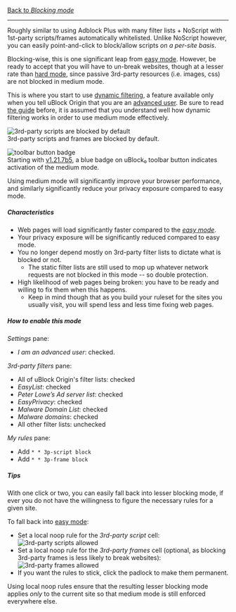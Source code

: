 [Back to _Blocking mode_](https://github.com/gorhill/uBlock/wiki/Blocking-mode)

***

Roughly similar to using Adblock Plus with many filter lists + NoScript with 1st-party scripts/frames automatically whitelisted. Unlike NoScript however, you can easily point-and-click to block/allow scripts _on a per-site basis_.

Blocking-wise, this is one significant leap from [easy mode](https://github.com/gorhill/uBlock/wiki/Blocking-mode:-easy-mode). However, be ready to accept that you will have to un-break websites, though at a lesser rate than [hard mode](https://github.com/gorhill/uBlock/wiki/Blocking-mode:-hard-mode), since passive 3rd-party resources (i.e. images, css) are not blocked in medium mode.

This is where you start to use [dynamic filtering](https://github.com/gorhill/uBlock/wiki/Dynamic-filtering), a feature available only when you tell uBlock Origin that you are an [advanced user](https://github.com/gorhill/uBlock/wiki/Advanced-user-features). Be sure to read [the guide](https://github.com/gorhill/uBlock/wiki/Dynamic-filtering) before, it is assumed that you understand well how dynamic filtering works in order to use medium mode effectively.

![3rd-party scripts are blocked by default](https://user-images.githubusercontent.com/585534/62878866-f41d0f80-bcf7-11e9-890e-c90438d7f982.png)
<br>3rd-party scripts and frames are blocked by default.

![toolbar button badge](https://user-images.githubusercontent.com/585534/62877716-a901fd00-bcf5-11e9-95fa-cd021865d2c8.png)
<br>Starting with [v1.21.7b5](https://github.com/gorhill/uBlock/commit/7ff750eaf6007bdea4e843d3314fc7275b1ce945), a blue badge on uBlock₀ toolbar button indicates activation of the medium mode.

Using medium mode will significantly improve your browser performance, and similarly significantly reduce your privacy exposure compared to easy mode.

##### Characteristics

- Web pages will load significantly faster compared to the [_easy mode_](https://github.com/gorhill/uBlock/wiki/Blocking-mode:-easy-mode).
- Your privacy exposure will be significantly reduced compared to easy mode.
- You no longer depend mostly on 3rd-party filter lists to dictate what is blocked or not.
    - The static filter lists are still used to mop up whatever network requests are not blocked in this mode -- so double protection.
- High likelihood of web pages being broken: you have to be ready and willing to fix them when this happens.
    - Keep in mind though that as you build your ruleset for the sites you usually visit, you will spend less and less time fixing web pages.

##### How to enable this mode

_Settings_ pane:
- _I am an advanced user_: checked.

_3rd-party filters_ pane:
- All of uBlock Origin's filter lists: checked
- _EasyList_: checked
- _Peter Lowe’s Ad server list_: checked
- _EasyPrivacy_: checked
- _Malware Domain List‎_: checked
- _Malware domains_: checked
- All other filter lists: unchecked

_My rules_ pane:
- Add `* * 3p-script block`
- Add `* * 3p-frame block`

##### Tips

With one click or two, you can easily fall back into lesser blocking mode, if ever you do not have the willingness to figure the necessary rules for a given site.

To fall back into [easy mode](https://github.com/gorhill/uBlock/wiki/Blocking-mode:-easy-mode):
- Set a local noop rule for the _3rd-party script_ cell:<br>
  ![3rd-party scripts allowed](https://user-images.githubusercontent.com/585534/62879000-33e3f700-bcf8-11e9-8929-c49541df8e7c.png)
- Set a local noop rule for the _3rd-party frames_ cell (optional, as blocking 3rd-party frames is less likely to break websites):<br>
  ![3rd-party frames allowed](https://user-images.githubusercontent.com/585534/62879118-6beb3a00-bcf8-11e9-95a4-a4480b879898.png)
- If you want the rules to stick, click the padlock to make them permanent.

Using local noop rules ensure that the resulting lesser blocking mode applies _only_ to the current site so that medium mode is still enforced everywhere else.